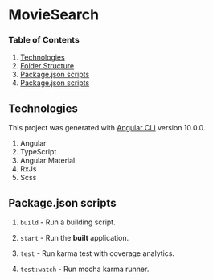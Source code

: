 # MovieSearch

### Table of Contents
1. [Technologies](#technologies)
1. [Folder Structure](#folder-structure)
1. [Package.json scripts](#package-json)
1. [Package.json scripts](#fu)

<a name="technologies"></a>
## Technologies
This project was generated with [Angular CLI](https://github.com/angular/angular-cli) version 10.0.0.

1. Angular
1. TypeScript
1. Angular Material
1. RxJs
1. Scss

<a name="package-json"></a>
## Package.json scripts
1. `build` - Run a building script.

1. `start` - Run the **built** application.

1. `test` - Run karma test with coverage analytics.
1. `test:watch` - Run mocha karma runner.
